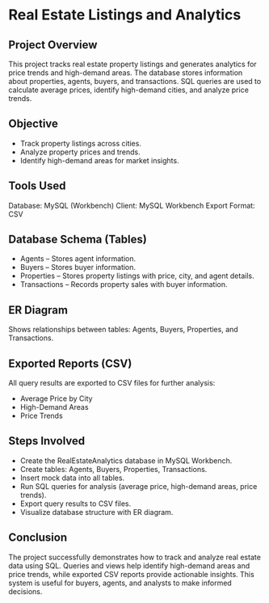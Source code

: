 # Real Estate Listings and Analytics
## Project Overview
This project tracks real estate property listings and generates analytics for price trends and high-demand areas.
The database stores information about properties, agents, buyers, and transactions. SQL queries are used to calculate average prices, identify high-demand cities, and analyze price trends.

## Objective
- Track property listings across cities.
- Analyze property prices and trends.
- Identify high-demand areas for market insights.

## Tools Used
Database: MySQL (Workbench)
Client: MySQL Workbench
Export Format: CSV

## Database Schema (Tables)
- Agents – Stores agent information.
- Buyers – Stores buyer information.
- Properties – Stores property listings with price, city, and agent details.
- Transactions – Records property sales with buyer information.

## ER Diagram
Shows relationships between tables: Agents, Buyers, Properties, and Transactions.

## Exported Reports (CSV)
All query results are exported to CSV files for further analysis:
- Average Price by City
- High-Demand Areas
- Price Trends
  
## Steps Involved
- Create the RealEstateAnalytics database in MySQL Workbench.
- Create tables: Agents, Buyers, Properties, Transactions.
- Insert mock data into all tables.
- Run SQL queries for analysis (average price, high-demand areas, price trends).
- Export query results to CSV files.
- Visualize database structure with ER diagram.

## Conclusion
The project successfully demonstrates how to track and analyze real estate data using SQL. 
Queries and views help identify high-demand areas and price trends, while exported CSV reports provide actionable insights.
This system is useful for buyers, agents, and analysts to make informed decisions.
